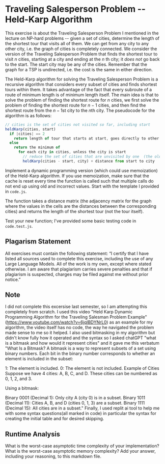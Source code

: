 # Traveling Salesperson Problem -- Held-Karp Algorithm

This exercise is about the Traveling Salesperson Problem I mentioned in the
lecture on NP-hard problems -- given a set of cities, determine the length of
the shortest tour that visits all of them. We can get from any city to any other
city, i.e. the graph of cities is completely connected. We consider the version
of the Traveling Salesperson Problem that finds the shortest tour to visit $n$
cities, starting at a city and ending at the $n$ th city; it *does not* go
back to the start. The start city may be any of the cities. Remember that the
graph for a TSP is undirected, i.e. the cost is the same in either direction.

The Held-Karp algorithm for solving the Traveling Salesperson Problem is a
recursive algorithm that considers every subset of cities and finds shortest
tours within them. It takes advantage of the fact that every subroute of a route
of minimum length is of minimum length itself. The main idea is that to solve
the problem of finding the shortest route for $n$ cities, we first solve the
problem of finding the shortest route for $n-1$ cities, and then find the
shortest route from the $n-1$st city to the $n$th city. The pseudocode for the
algorithm is as follows:

```javascript
// cities is the set of cities not visited so far, including start
heldKarp(cities, start)
  if |cities| == 2
    return length of tour that starts at start, goes directly to other city in cities
  else
    return the minimum of
      for each city in cities, unless the city is start
        // reduce the set of cities that are unvisited by one  (the old start), set the new start, add on the distance from old start to new start
        heldKarp(cities - start, city) + distance from start to city
```

Implement a dynamic programming version (which could use memoization) of the
Held-Karp algorithm. If you use memoization, make sure that the cache is reset
every time the function is called such that multiple calls do not end up using
old and incorrect values. Start with the template I provided in `code.js`.

The function takes a distance matrix (the adjacency matrix for the graph where
the values in the cells are the distances between the corresponding cities) and
returns the length of the shortest tour (not the tour itself).

Test your new function; I've provided some basic testing code in `code.test.js`.
## Plagarism Statement

All exercises must contain the following statement:
“I certify that I have listed all sources used to complete this exercise, including the use
of any Large Language Models. All of the work is my own, except where stated
otherwise. I am aware that plagiarism carries severe penalties and that if plagiarism is
suspected, charges may be filed against me without prior notice.”

## Note
I did not complete this excersise last semester, so I am attempting this completely from scratch. I used this video "Held Karp Dynamic Programming Algorithm for the Traveling Salesman Problem Example" (https://www.youtube.com/watch?v=6jqlBDYNrL0) as an example for my algorithm, the video itself has no code, the way he navigated the problem made sense to me so it helped.
I also used bitmasking in my algorithm but didn't know fully how it operated and the syntax so I asked chatGPT "what is a bitmask and how would it represent cities" and it gave me this verbatum "What Is a Bitmask?
A bitmask is a way to represent subsets of a set using binary numbers. Each bit in the binary number corresponds to whether an element is included in the subset:

1: The element is included.
0: The element is not included.
Example of Cities
Suppose we have 4 cities: A, B, C, and D. These cities can be numbered as 0, 1, 2, and 3.

Using a bitmask:

Binary 0001 (Decimal 1): Only city A (city 0) is in a subset.
Binary 1011 (Decimal 11): Cities A, B, and D (cities 0, 1, 3) are a subset.
Binary 1111 (Decimal 15): All cities are in a subset." 
Finally, I used replit ai tool to help me with some syntax questions(all marked in code) in particular the syntax for creating the initial table and for desired skipping.


## Runtime Analysis

What is the worst-case asymptotic time complexity of your implementation? What
is the worst-case asymptotic memory complexity? Add your answer, including your
reasoning, to this markdown file.
